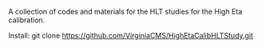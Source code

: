 
A collection of codes and materials for the HLT studies for the High Eta calibration.


Install:
git clone https://github.com/VirginiaCMS/HighEtaCalibHLTStudy.git



